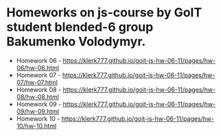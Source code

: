 
# Homeworks on js-course by GoIT student blended-6 group Bakumenko Volodymyr. 
- Homework 06 - https://klerk777.github.io/goit-js-hw-06-11/pages/hw-06/hw-06.html 
- Homework 07 - https://klerk777.github.io/goit-js-hw-06-11/pages/hw-07/hw-07.html 
- Homework 08 - https://klerk777.github.io/goit-js-hw-06-11/pages/hw-08/hw-08.html 
- Homework 09 - https://klerk777.github.io/goit-js-hw-06-11/pages/hw-09/hw-09.html 
- Homework 10 - https://klerk777.github.io/goit-js-hw-06-11/pages/hw-10/hw-10.html 

